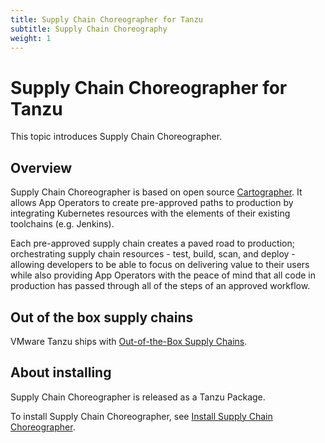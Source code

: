 ```yaml
---
title: Supply Chain Choreographer for Tanzu
subtitle: Supply Chain Choreography
weight: 1
---
```


# Supply Chain Choreographer for Tanzu

This topic introduces Supply Chain Choreographer.

## Overview

Supply Chain Choreographer is based on open source [Cartographer](https://cartographer.sh/docs/).
It allows App Operators to create pre-approved paths to production by integrating Kubernetes 
resources with the elements of their existing toolchains (e.g. Jenkins).

Each pre-approved supply chain creates a paved road to production; orchestrating supply chain 
resources - test, build, scan, and deploy - allowing developers to be able to focus on 
delivering value to their users while also providing App Operators with the peace of mind that 
all code in production has passed through all of the steps of an approved workflow.

## Out of the box supply chains

VMware Tanzu ships with [Out-of-the-Box Supply Chains](default-supply-chains.md).

## About installing

Supply Chain Choreographer is released as a Tanzu Package.

To install Supply Chain Choreographer, see [Install Supply Chain Choreographer](../install-components#install-scc.md).
